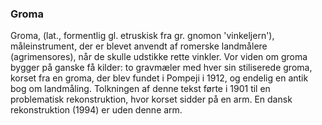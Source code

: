 ### Groma


Groma, (lat., formentlig gl. etruskisk fra gr. gnomon 'vinkeljern'), måleinstrument, der er blevet anvendt af romerske landmålere (agrimensores), når de skulle udstikke rette vinkler. Vor viden om groma bygger på ganske få kilder: to gravmæler med hver sin stiliserede groma, korset fra en groma, der blev fundet i Pompeji i 1912, og endelig en antik bog om landmåling. Tolkningen af denne tekst førte i 1901 til en problematisk rekonstruktion, hvor korset sidder på en arm. En dansk rekonstruktion (1994) er uden denne arm.